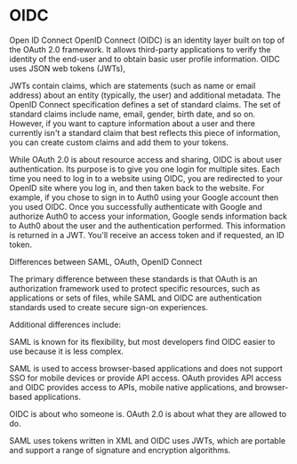 # OIDC
Open ID Connect
OpenID Connect (OIDC) is an identity layer built on top of the OAuth 2.0 framework. It allows third-party applications to verify the identity of the end-user and to obtain basic user profile information. OIDC uses JSON web tokens (JWTs), 


JWTs contain claims, which are statements (such as name or email address) about an entity (typically, the user) and additional metadata. The OpenID Connect specification defines a set of standard claims. The set of standard claims include name, email, gender, birth date, and so on. However, if you want to capture information about a user and there currently isn't a standard claim that best reflects this piece of information, you can create custom claims and add them to your tokens.


While OAuth 2.0 is about resource access and sharing, OIDC is about user authentication. Its purpose is to give you one login for multiple sites. Each time you need to log in to a website using OIDC, you are redirected to your OpenID site where you log in, and then taken back to the website. For example, if you chose to sign in to Auth0 using your Google account then you used OIDC. Once you successfully authenticate with Google and authorize Auth0 to access your information, Google sends information back to Auth0 about the user and the authentication performed. This information is returned in a JWT. You'll receive an access token and if requested, an ID token.

Differences between SAML, OAuth, OpenID Connect

The primary difference between these standards is that OAuth is an authorization framework used to protect specific resources, such as applications or sets of files, while SAML and OIDC are authentication standards used to create secure sign-on experiences. 

Additional differences include:
 

SAML is known for its flexibility, but most developers find OIDC easier to use because it is less complex.

SAML is used to access browser-based applications and does not support SSO for mobile devices or provide API access. OAuth provides API access and OIDC provides access to APIs, mobile native applications, and browser-based applications.

OIDC is about who someone is. OAuth 2.0 is about what they are allowed to do.

SAML uses tokens written in XML and OIDC uses JWTs, which are portable and support a range of signature and encryption algorithms.
